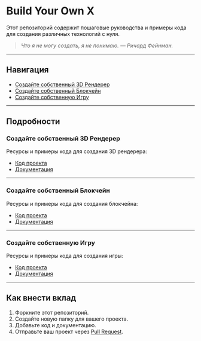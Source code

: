# Build Your Own X

Этот репозиторий содержит пошаговые руководства и примеры кода для создания различных технологий с нуля.

> *Что я не могу создать, я не понимаю. — Ричард Фейнман.*

---

## Навигация

* [Создайте собственный 3D Рендерер](3d-renderer/README.md)
* [Создайте собственный Блокчейн](blockchain/README.md)
* [Создайте собственную Игру](game/README.md)

---

## Подробности

### Создайте собственный 3D Рендерер

Ресурсы и примеры кода для создания 3D рендерера:
* [Код проекта](fg/d)
* [Документация](3d-renderer/README.md)

---

### Создайте собственный Блокчейн

Ресурсы и примеры кода для создания блокчейна:
* [Код проекта](blockchain/blockchain.py)
* [Документация](blockchain/README.md)

---

### Создайте собственную Игру

Ресурсы и примеры кода для создания игры:
* [Код проекта](game/game.py)
* [Документация](game/README.md)

---

## Как внести вклад

1. Форкните этот репозиторий.
2. Создайте новую папку для вашего проекта.
3. Добавьте код и документацию.
4. Отправьте ваш проект через [Pull Request](https://github.com/ваш-репозиторий/ваш-проект/pulls).

